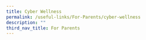 ```yaml
---
title: Cyber Wellness
permalink: /useful-links/For-Parents/cyber-wellness
description: ""
third_nav_title: For Parents
---
```

